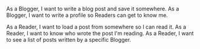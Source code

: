 As a Blogger, I want to write a blog post and save it somewhere.
As a Blogger, I want to write a profile so Readers can get to know me.

As a Reader, I want to load a post from somewhere so I can read it.
As a Reader, I want to know who wrote the post I'm reading.
As a Reader, I want to see a list of posts written by a specific Blogger.
